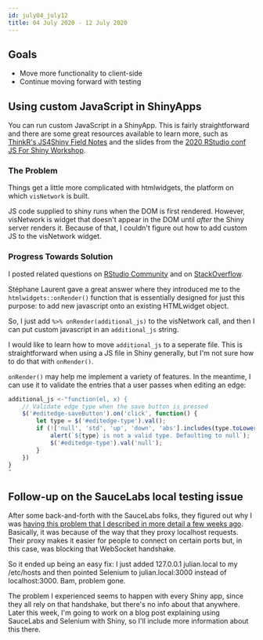 ```yaml
---
id: july04_july12
title: 04 July 2020 - 12 July 2020
---
```


## Goals

* Move more functionality to client-side
* Continue moving forward with testing

## Using custom JavaScript in ShinyApps

You can run custom JavaScript in a ShinyApp. This is fairly straightforward and there are some great resources available to learn more, such as [ThinkR's JS4Shiny Field Notes](http://connect.thinkr.fr/js4shinyfieldnotes) and the slides from the [2020 RStudio conf JS For Shiny Workshop](https://rstudio-conf-2020.github.io/js-for-shiny/).

### The Problem

Things get a little more complicated with htmlwidgets, the platform on which `visNetwork` is built.

JS code supplied to shiny runs when the DOM is first rendered. However, visNetwork is widget that doesn't appear in the DOM until _after_ the Shiny server renders it. Because of that, I couldn't figure out how to add custom JS to the visNetwork widget.

### Progress Towards Solution

I posted related questions on [RStudio Community](https://community.rstudio.com/t/wait-for-an-object-to-be-rendered-before-adding-a-js-event-listener/72246) and on [StackOverflow](https://stackoverflow.com/questions/62794827/r-shiny-run-js-after-htmlwidget-renders/62796035#62796035).

Stéphane Laurent gave a great answer where they introduced me to the `htmlwidgets::onRender()` function that is essentially designed for just this purpose: to add new javascript onto an existing HTMLwidget object.

So, I just add `%>% onRender(additional_js)` to the visNetwork call, and then I can put custom javascript in an `additional_js` string.

I would like to learn how to move `additional_js` to a seperate file. This is straightforward when using a JS file in Shiny generally, but I'm not sure how to do that with `onRender()`.

`onRender()` may help me implement a variety of features. In the meantime, I can use it to validate the entries that a user passes when editing an edge:

```javascript
additional_js <-"function(el, x) {
    // Validate edge type when the save button is pressed
    $('#editedge-saveButton').on('click', function() {
        let type = $('#editedge-type').val();
        if (!['null', 'std', 'up', 'down', 'abs'].includes(type.toLowerCase())) {
            alert(`${type} is not a valid type. Defaulting to null`);
            $('#editedge-type').val('null');
        }
    })
}
"
```

## Follow-up on the SauceLabs local testing issue

After some back-and-forth with the SauceLabs folks, they figured out why I was [having this problem that I described in more detail a few weeks ago](https://julianstanley.github.io/gfpopgui/docs/timeline/Phase1/june22_june28#local-testing-with-saucelabs). Basically, it was because of the way that they proxy localhost requests. Their proxy makes it easier for people to connect on certain ports but, in this case, was blocking that WebSocket handshake.

So it ended up being an easy fix: I just added 127.0.0.1 julian.local to my /etc/hosts and then pointed Selenium to julian.local:3000 instead of localhost:3000. Bam, problem gone.

The problem I experienced seems to happen with every Shiny app, since they all rely on that handshake, but there's no info about that anywhere. Later this week, I'm going to work on a blog post explaining using SauceLabs and Selenium with Shiny, so I'll include more information about this there.
